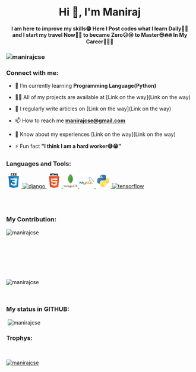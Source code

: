 <h1 align="center">Hi 👋, I'm Maniraj</h1>
<p align="center"><b>I am here to improve my skills😁 Here I Post codes what I learn Daily👀🔥 and I start my travel Now🐾😍 to became Zero😕😢 to Master😎🔥🔥 In My Career💪✨💥</b></p>

<h3 align="left"> <img src="https://komarev.com/ghpvc/?username=manirajcse&label=Profile%20views&color=0e75b6&style=flat" alt="manirajcse" /> </h3>

<h3 align="left">Connect with me:</h3>

- 🌱 I’m currently learning **Programming Language(Python)**

- 👨‍💻 All of my projects are available at [Link on the way](Link on the way)

- 📝 I regularly write articles on [Link on the way](Link on the way)

- 📫 How to reach me **manirajcse@gmail.com**

- 📄 Know about my experiences [Link on the way](Link on the way)

- ⚡ Fun fact **"I think I am a hard worker😅😁"**

<h3 align="left">Languages and Tools:</h3>
<p align="left"> <a href="https://www.w3schools.com/css/" target="_blank" rel="noreferrer"> <img src="https://raw.githubusercontent.com/devicons/devicon/master/icons/css3/css3-original-wordmark.svg" alt="css3" width="40" height="40"/> </a> <a href="https://www.djangoproject.com/" target="_blank" rel="noreferrer"> <img src="https://cdn.worldvectorlogo.com/logos/django.svg" alt="django" width="40" height="40"/> </a> <a href="https://www.w3.org/html/" target="_blank" rel="noreferrer"> <img src="https://raw.githubusercontent.com/devicons/devicon/master/icons/html5/html5-original-wordmark.svg" alt="html5" width="40" height="40"/> </a> <a href="https://www.mongodb.com/" target="_blank" rel="noreferrer"> <img src="https://raw.githubusercontent.com/devicons/devicon/master/icons/mongodb/mongodb-original-wordmark.svg" alt="mongodb" width="40" height="40"/> </a> <a href="https://www.mysql.com/" target="_blank" rel="noreferrer"> <img src="https://raw.githubusercontent.com/devicons/devicon/master/icons/mysql/mysql-original-wordmark.svg" alt="mysql" width="40" height="40"/> </a> <a href="https://www.python.org" target="_blank" rel="noreferrer"> <img src="https://raw.githubusercontent.com/devicons/devicon/master/icons/python/python-original.svg" alt="python" width="40" height="40"/> </a> <a href="https://www.tensorflow.org" target="_blank" rel="noreferrer"> <img src="https://www.vectorlogo.zone/logos/tensorflow/tensorflow-icon.svg" alt="tensorflow" width="40" height="40"/> </a> </p><br><br>

<h3 align="left">My Contribution:</h3>
<p><img align="left" src="https://github-readme-stats.vercel.app/api/top-langs?username=manirajcse&show_icons=true&locale=en&layout=compact" alt="manirajcse"/></p><br><br><br><br>
<br><br><br><p><img align="center" src="https://github-readme-streak-stats.herokuapp.com/?user=manirajcse&" alt="manirajcse" /></p><br>

<h3 align="left">My status in GITHUB:</h3>
<p>&nbsp;<img align="center" src="https://github-readme-stats.vercel.app/api?username=manirajcse&show_icons=true&locale=en" alt="manirajcse" /></p>
<h3 align="left">Trophys:</h3>
<br><p align="left"><a href="https://github.com/ryo-ma/github-profile-trophy"><img src="https://github-profile-trophy.vercel.app/?username=manirajcse" alt="manirajcse" /></a></p>
